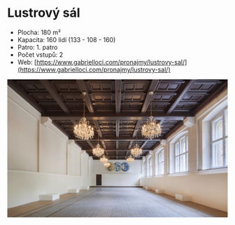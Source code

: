# Lustrový sál

* Plocha: 180 m²
* Kapacita: 160 lidí (133 - 108 - 160)
* Patro: 1. patro
* Počet vstupů: 2
* Web: [https://www.gabrielloci.com/pronajmy/lustrovy-sal/](https://www.gabrielloci.com/pronajmy/lustrovy-sal/)

![](../../.gitbook/assets/gabriel-loci-lustrovy-sal.jpeg)
